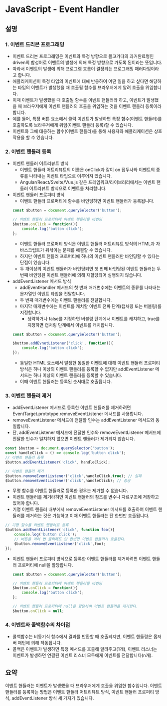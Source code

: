 # JavaScript - Event Handler

## 설명

### 1. 이벤트 드리븐 프로그래밍

- 이벤트 드리븐 프로그래밍은 이벤트와 특정 방향으로 몰고가다의 과거완료형인 driven의 합성어로 이벤트의 발생에 의해 특정 방향으로 가도록 된이라는 뜻입니다.
- 따라서 이벤트의 발생에 의해 프로그램 흐름이 결정되는 프로그래밍 패러다임이라고 합니다.
- 애플리케이션이 특정 타입의 이벤트에 대해 반응하여 어떤 일을 하고 싶다면 해당하는 타입의 이벤트가 발생했을 때 호출될 함수를 브라우저에게 알려 호출을 위임합니다.
- 이때 이벤트가 발생했을 때 호출될 함수를 이벤트 핸들러라 하고, 이벤트가 발생했을 때 브라우저에게 이벤트 핸들러의 호출을 위임하는 것을 이벤트 핸들러 등록이라 합니다.
- 예를 들어, 특정 버튼 요소에서 클릭 이벤트가 발생하면 특정 함수(이벤트 핸들러)를 호출하도록 브라우저에게 위임(이벤트 핸들러 등록)할 수 있습니다.
- 이벤트와 그에 대응하는 함수(이벤트 핸들러)를 통해 사용자와 애플리케이션은 상호작용을 할 수 있습니다.

### 2. 이벤트 핸들러 등록

- 이벤트 핸들러 어트리뷰트 방식
  - 이벤트 핸들러 어트리뷰트의 이름은 onClick과 같이 on 접두사와 이벤트의 종류를 나타내는 이벤트 타입으로 이루어져 있습니다.
  - Angular/React/Svelte/Vue.js 같은 프레임워크/라이브러리에서는 이벤트 핸들러 어트리뷰트 방식으로 이벤트를 처리합니다.
- 이벤트 핸들러 프로퍼티 방식
  - 이벤트 핸들러 프로퍼티에 함수를 바인딩하면 이벤트 핸들러가 등록됩니다.
  ```js
  const $button = document.querySelector('button');
  
  // 이벤트 핸들러 프로퍼티에 이벤트 핸들러를 바인딩
  $button.onClick = function(){
      console.log('button click');
  };
  ```
  - 이벤트 핸들러 프로퍼티 방식은 이벤트 핸들러 어트리뷰트 방식의 HTML과 자바스크립트가 뒤섞이는 문제를 해결할 수 있습니다.
  - 하지만 이벤트 핸들러 프로퍼티에 하나의 이벤트 핸들러만 바인딩할 수 있다는 단점이 있습니다.
  - 두 개이상의 이벤트 핸들러가 바인딩되면 첫 번째 바인딩된 이벤트 핸들러는 두 번째 바인딩된 이벤트 핸들러에 의해 재할당되어 실행되지 않습니다.
- addEventListener 메서드 방식
  - addEventHandler 메서드의 첫 번째 매개변수에는 이벤트의 종류를 나타내는 문자열인 이벤트 타입을 전달합니다.
  - 두 번째 매개변수에는 이벤트 핸들러를 전달합니다.
  - 마지막 매개변수에는 이벤트를 캐치할 이벤트 전파 단계(캡처링 또는 버블링)를 지정합니다.
    - 생략하거나 false를 지정하면 버블링 단계에서 이벤트를 캐치하고, true를 지정하면 캡처링 단계에서 이벤트를 캐치합니다.
  ```js
  const $button = document.querySelector('button');

  $button.addEvnetListener('click', function(){
      console.log('button click');
  });
  ```
  - 동일한 HTML 요소에서 발생한 동일한 이벤트에 대해 이벤트 핸들러 프로퍼티 방식은 하나 이상의 이벤트 핸들러를 등록할 수 없지만 addEventListener 메서드는 하나 이상의 이벤트 핸들러를 등록할 수 있습니다.
  - 이때 이벤트 핸들러는 등록된 순서대로 호출됩니다.

### 3. 이벤트 핸들러 제거

- addEventListener 메서드로 등록한 이벤트 핸들러를 제거하려면 EventTarget.prototype.removeEventListener 메서드를 사용합니다.
- removeEventListener 메서드에 전달할 인수는 addEventListener 메서드와 동일합니다.
- 단, addEventListener 메서드에 전달한 인수와 removeEventListener 메서드에 전달한 인수가 일치하지 않으면 이벤트 핸들러가 제거되지 않습니다.
```js
const $button = document.querySelector('button');
const handleClick = () => console.log('button click');
// 이벤트 핸들러 등록
$button.addEventListener('click', handleClick);

// 이벤트 핸들러 제거
$button.removeEventListener('click',handleClick,true); // 실패
$button.removeEventListener('click',handleClick); // 성공
```
- 무명 함수를 이벤트 핸들러로 등록한 경우는 제거할 수 없습니다.
- 이벤트 핸들러를 제거라혀면 이벤트 핸들러의 참조를 변수나 자료구조에 저장하고 있어야 합니다.
- 기명 이벤트 핸들러 내부에서 removeEventListener 메서드를 호출하여 이벤트 핸들러를 제거하는 것은 가능하고 이때 이벤트 핸들러는 단 한번만 호출됩니다.
```js
// 기명 함수를 이벤트 핸들러로 등록
$button.addEventListener('click', function foo(){
    console.log('button click');
    // 버튼을 여러 번 클릭해도 단 한번만 이벤트 핸들러가 호출된다.
    $button.removeEventListener('click',foo);
});
```
- 이벤트 핸들러 프로퍼티 방식으로 등록한 이벤트 핸들러를 제거하려면 이벤트 핸들러 프로퍼티에 null을 할당합니다.
  ```js
  const $button = document.querySelector('button');
  
  // 이벤트 핸들러 프로퍼티에 이벤트 핸들러를 바인딩
  $button.onClick = function(){
      console.log('button click');
  };

  // 이벤트 핸들러 프로퍼티에 null을 할당하여 이벤트 핸들러를 제거한다.
  $button.onClick = null;
  ```

### 4. 이벤트와 콜백함수의 차이점

- 콜백함수는 비동기식 함수에서 결과를 반환할 때 호출되지만, 이벤트 핸들링은 옵저버 패턴에 의해 작동됩니다.
- 콜백은 이벤트가 발생하면 특정 메서드를 호출해 알려주고(1개), 이벤트 리스너는 이벤트가 발생하면 연결된 이벤트 리스너 모두에게 이벤트를 전달합니다(n개).



## 요약

이벤트 핸들러는 이벤트가 발생했을 때 브라우저에게 호출을 위임한 함수입니다.
이벤트 핸들러를 등록하는 방법은 이벤트 핸들러 어트리뷰트 방식, 이벤트 핸들러 프로퍼티 방식, addEventListener 방식 세 가지가 있습니다.
